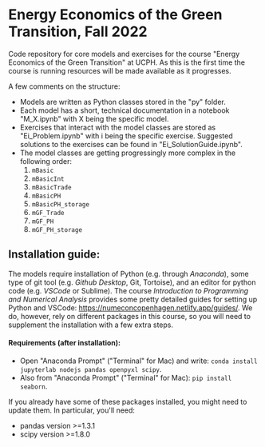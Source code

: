 # Energy Economics of the Green Transition, Fall 2022
Code repository for core models and exercises for the course "Energy Economics of the Green Transition" at UCPH. As this is the first time the course is running resources will be made available as it progresses. 

A few comments on the structure:
- Models are written as Python classes stored in the "py" folder. 
- Each model has a short, technical documentation in a notebook "M_X.ipynb" with X being the specific model.
- Exercises that interact with the model classes are stored as "Ei_Problem.ipynb" with i being the specific exercise. Suggested solutions to the exercises can be found in "Ei_SolutionGuide.ipynb".
- The model classes are getting progressingly more complex in the following order:
  1. ```mBasic```
  2. ```mBasicInt```
  3. ```mBasicTrade```
  4. ```mBasicPH```
  5. ```mBasicPH_storage```
  6. ```mGF_Trade```
  7. ```mGF_PH```
  8. ```mGF_PH_storage```

## Installation guide:
The models require installation of Python (e.g. through *Anaconda*), some type of git tool (e.g. *Github Desktop*, Git, Tortoise), and an editor for python code (e.g. *VSCode* or Sublime). The course *Introduction to Programming and Numerical Analysis* provides some pretty detailed guides for setting up Python and VSCode: https://numeconcopenhagen.netlify.app/guides/. We do, however, rely on different packages in this course, so you will need to supplement the installation with a few extra steps.

#### Requirements (after installation):
* Open "Anaconda Prompt" ("Terminal" for Mac) and write: ```conda install jupyterlab nodejs pandas openpyxl scipy```.
* Also from "Anaconda Prompt" ("Terminal" for Mac): ```pip install seaborn```.

If you already have some of these packages installed, you might need to update them. In particular, you'll need:
 * pandas version >=1.3.1 
 * scipy version >=1.8.0
